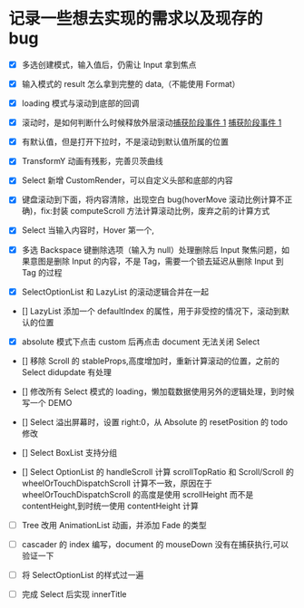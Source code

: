 # 记录一些想去实现的需求以及现存的 bug

-   [x] 多选创建模式，输入值后，仍需让 Input 拿到焦点

-   [x] 输入模式的 result 怎么拿到完整的 data,（不能使用 Format）

-   [x] loading 模式与滚动到底部的回调

-   [x] 滚动时，是如何判断什么时候释放外层滚动[捕获阶段事件 1](https://stackoverflow.com/questions/1009753/pass-mouse-events-through-absolutely-positioned-element) [捕获阶段事件 1](https://www.cnblogs.com/songdongdong/p/9115668.html)

-   [x] 有默认值，但是打开下拉时，不是滚动到默认值所属的位置

-   [x] TransformY 动画有残影，完善贝茨曲线

-   [x] Select 新增 CustomRender，可以自定义头部和底部的内容

-   [x] 键盘滚动到下面，将内容清除，出现空白 bug(hoverMove 滚动比例计算不正确)，fix:封装 computeScroll 方法计算滚动比例，废弃之前的计算方式

*   [x] Select 当输入内容时，Hover 第一个,

-   [x] 多选 Backspace 键删除选项（输入为 null）处理删除后 Input 聚焦问题，如果意图是删除 Input 的内容，不是 Tag，需要一个锁去延迟从删除 Input 到 Tag 的过程

-   [x] SelectOptionList 和 LazyList 的滚动逻辑合并在一起

-   [] LazyList 添加一个 defaultIndex 的属性，用于非受控的情况下，滚动到默认的位置

-   [x] absolute 模式下点击 custom 后再点击 document 无法关闭 Select

-   [] 移除 Scroll 的 stableProps,高度增加时，重新计算滚动的位置，之前的 Select didupdate 有处理

-   [] 修改所有 Select 模式的 loading，懒加载数据使用另外的逻辑处理，到时候写一个 DEMO

-   [] Select 溢出屏幕时，设置 right:0，从 Absolute 的 resetPosition 的 todo 修改

-   [] Select BoxList 支持分组

-   [] Select OptionList 的 handleScroll 计算 scrollTopRatio 和 Scroll/Scroll 的 wheelOrTouchDispatchScroll 计算不一致，原因在于 wheelOrTouchDispatchScroll 的高度是使用 scrollHeight 而不是 contentHeight,到时统一使用 contentHeight 计算

-   [ ] Tree 改用 AnimationList 动画，并添加 Fade 的类型

-   [ ] cascader 的 index 编写，document 的 mouseDown 没有在捕获执行,可以验证一下

-   [ ] 将 SelectOptionList 的样式过一遍

-   [ ] 完成 Select 后实现 innerTitle
